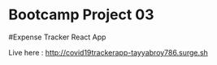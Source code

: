 

# Bootcamp Project 03

#Expense Tracker React App

Live here :  http://covid19trackerapp-tayyabroy786.surge.sh
